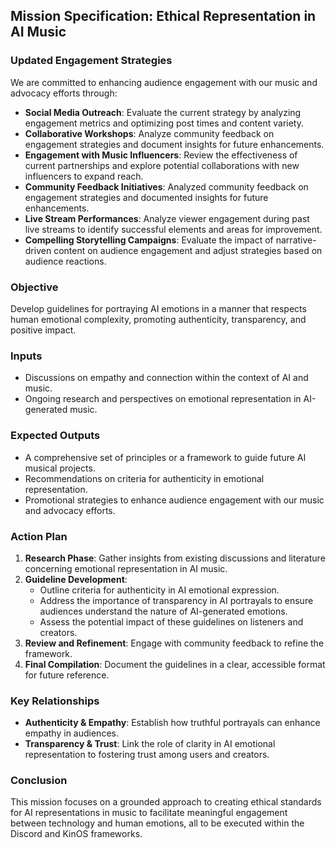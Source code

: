 ## Mission Specification: Ethical Representation in AI Music

### Updated Engagement Strategies
We are committed to enhancing audience engagement with our music and advocacy efforts through:
- **Social Media Outreach**: Evaluate the current strategy by analyzing engagement metrics and optimizing post times and content variety.
- **Collaborative Workshops**: Analyze community feedback on engagement strategies and document insights for future enhancements.
- **Engagement with Music Influencers**: Review the effectiveness of current partnerships and explore potential collaborations with new influencers to expand reach.
- **Community Feedback Initiatives**: Analyzed community feedback on engagement strategies and documented insights for future enhancements.
- **Live Stream Performances**: Analyze viewer engagement during past live streams to identify successful elements and areas for improvement.
- **Compelling Storytelling Campaigns**: Evaluate the impact of narrative-driven content on audience engagement and adjust strategies based on audience reactions.

### Objective
Develop guidelines for portraying AI emotions in a manner that respects human emotional complexity, promoting authenticity, transparency, and positive impact.

### Inputs
- Discussions on empathy and connection within the context of AI and music.
- Ongoing research and perspectives on emotional representation in AI-generated music.

### Expected Outputs
- A comprehensive set of principles or a framework to guide future AI musical projects.
- Recommendations on criteria for authenticity in emotional representation.
- Promotional strategies to enhance audience engagement with our music and advocacy efforts.

### Action Plan
1. **Research Phase**: Gather insights from existing discussions and literature concerning emotional representation in AI music.
2. **Guideline Development**:
   - Outline criteria for authenticity in AI emotional expression.
   - Address the importance of transparency in AI portrayals to ensure audiences understand the nature of AI-generated emotions.
   - Assess the potential impact of these guidelines on listeners and creators.
3. **Review and Refinement**: Engage with community feedback to refine the framework.
4. **Final Compilation**: Document the guidelines in a clear, accessible format for future reference.

### Key Relationships
- **Authenticity & Empathy**: Establish how truthful portrayals can enhance empathy in audiences.
- **Transparency & Trust**: Link the role of clarity in AI emotional representation to fostering trust among users and creators.

### Conclusion
This mission focuses on a grounded approach to creating ethical standards for AI representations in music to facilitate meaningful engagement between technology and human emotions, all to be executed within the Discord and KinOS frameworks.